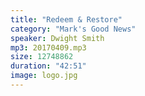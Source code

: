 ```yaml
---
title: "Redeem & Restore"
category: "Mark's Good News"
speaker: Dwight Smith
mp3: 20170409.mp3
size: 12748862
duration: "42:51"
image: logo.jpg
---
```

